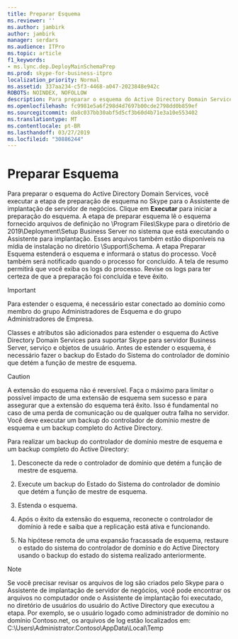 ```yaml
---
title: Preparar Esquema
ms.reviewer: ''
ms.author: jambirk
author: jambirk
manager: serdars
ms.audience: ITPro
ms.topic: article
f1_keywords:
- ms.lync.dep.DeployMainSchemaPrep
ms.prod: skype-for-business-itpro
localization_priority: Normal
ms.assetid: 337aa234-c5f3-4468-a047-2023848e942c
ROBOTS: NOINDEX, NOFOLLOW
description: Para preparar o esquema do Active Directory Domain Services, você executar a etapa de preparação de esquema no Skype para o Assistente de implantação de servidor de negócios. Clique em Executar para iniciar a preparação do esquema.
ms.openlocfilehash: fc9981e5a6f298d4d7697b00cde2798dd0b859ef
ms.sourcegitcommit: da8c037bb30abf5d5cf3b60d4b71e3a10e553402
ms.translationtype: MT
ms.contentlocale: pt-BR
ms.lasthandoff: 03/27/2019
ms.locfileid: "30886244"
---
```

# <a name="prepare-schema"></a>Preparar Esquema
 
Para preparar o esquema do Active Directory Domain Services, você executar a etapa de preparação de esquema no Skype para o Assistente de implantação de servidor de negócios. Clique em **Executar** para iniciar a preparação do esquema. A etapa de preparar esquema lê o esquema fornecido arquivos de definição no \Program Files\Skype para o diretório de 2019\Deployment\Setup Business Server no sistema que está executando o Assistente para implantação. Esses arquivos também estão disponíveis na mídia de instalação no diretório \Support\Schema. A etapa Preparar Esquema estenderá o esquema e informará o status do processo. Você também será notificado quando o processo for concluído. A tela de resumo permitirá que você exiba os logs do processo. Revise os logs para ter certeza de que a preparação foi concluída e teve êxito.
  
> [!IMPORTANT]
> Para estender o esquema, é necessário estar conectado ao domínio como membro do grupo Administradores de Esquema e do grupo Administradores de Empresa. 
  
Classes e atributos são adicionados para estender o esquema do Active Directory Domain Services para suportar Skype para servidor Business Server, serviço e objetos de usuário. Antes de estender o esquema, é necessário fazer o backup do Estado do Sistema do controlador de domínio que detém a função de mestre de esquema. 
  
> [!CAUTION]
> A extensão do esquema não é reversível. Faça o máximo para limitar o possível impacto de uma extensão de esquema sem sucesso e para assegurar que a extensão do esquema terá êxito. Isso é fundamental no caso de uma perda de comunicação ou de qualquer outra falha no servidor. Você deve executar um backup do controlador de domínio mestre de esquema e um backup completo do Active Directory. 
  
Para realizar um backup do controlador de domínio mestre de esquema e um backup completo do Active Directory:
  
1. Desconecte da rede o controlador de domínio que detém a função de mestre de esquema.
    
2. Execute um backup do Estado do Sistema do controlador de domínio que detém a função de mestre de esquema.
    
3. Estenda o esquema.
    
4. Após o êxito da extensão do esquema, reconecte o controlador de domínio à rede e saiba que a replicação está ativa e funcionando.
    
5. Na hipótese remota de uma expansão fracassada de esquema, restaure o estado do sistema do controlador de domínio e do Active Directory usando o backup do estado do sistema realizado anteriormente.
    
> [!NOTE]
> Se você precisar revisar os arquivos de log são criados pelo Skype para o Assistente de implantação de servidor de negócios, você pode encontrar os arquivos no computador onde o Assistente de implantação foi executado, no diretório de usuários do usuário do Active Directory que executou a etapa. Por exemplo, se o usuário logado como administrador de domínio no domínio Contoso.net, os arquivos de log estão localizados em: C:\Users\Administrator.Contoso\AppData\Local\Temp 
  

